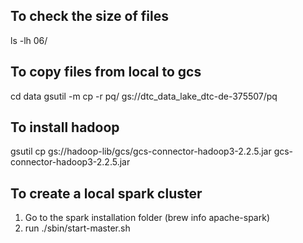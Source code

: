 ## To check the size of files
ls -lh 06/

## To copy files from local to gcs
cd data
gsutil -m cp -r pq/ gs://dtc_data_lake_dtc-de-375507/pq

## To install hadoop
gsutil cp gs://hadoop-lib/gcs/gcs-connector-hadoop3-2.2.5.jar  gcs-connector-hadoop3-2.2.5.jar 

## To create a local spark cluster
1. Go to the spark installation folder (brew info apache-spark)
2. run ./sbin/start-master.sh